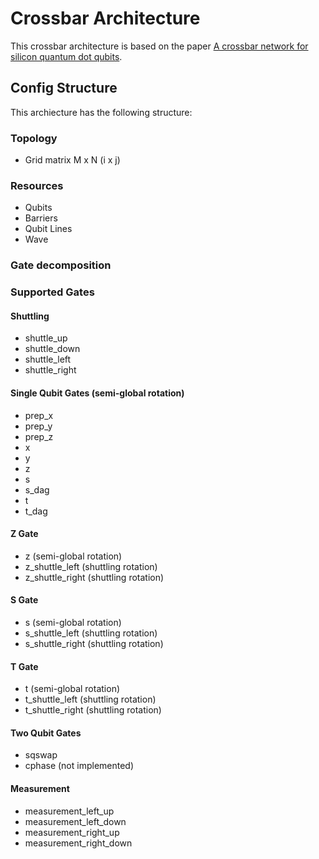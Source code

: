 # Crossbar Architecture

This crossbar architecture is based on the paper [A crossbar network for silicon quantum dot qubits](https://arxiv.org/pdf/1711.03807.pdf).

## Config Structure

This archiecture has the following structure:

### Topology

- Grid matrix M x N (i x j)

### Resources

- Qubits
- Barriers
- Qubit Lines
- Wave

### Gate decomposition

### Supported Gates

#### Shuttling
- shuttle_up
- shuttle_down
- shuttle_left
- shuttle_right

#### Single Qubit Gates (semi-global rotation)
- prep_x
- prep_y
- prep_z
- x
- y
- z
- s
- s_dag
- t
- t_dag

#### Z Gate
- z (semi-global rotation)
- z_shuttle_left (shuttling rotation)
- z_shuttle_right (shuttling rotation)

#### S Gate
- s (semi-global rotation)
- s_shuttle_left (shuttling rotation)
- s_shuttle_right (shuttling rotation)

#### T Gate
- t (semi-global rotation)
- t_shuttle_left (shuttling rotation)
- t_shuttle_right (shuttling rotation)

#### Two Qubit Gates
- sqswap
- cphase (not implemented)

#### Measurement
- measurement_left_up
- measurement_left_down
- measurement_right_up
- measurement_right_down
